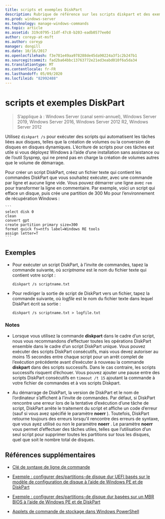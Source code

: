 ```yaml
---
title: scripts et exemples DiskPart
description: Rubrique de référence sur les scripts diskpart et des exemples sur l’automatisation des tâches liées aux disques, telles que la création de volumes ou la conversion de disques en disques dynamiques.
ms.prod: windows-server
ms.technology: manage-windows-commands
ms.topic: article
ms.assetid: 319c0795-11df-47c8-b203-eadb0577ee0d
author: coreyp-at-msft
ms.author: coreyp
manager: dongill
ms.date: 10/16/2017
ms.openlocfilehash: f3e781e49aa978288de45da90224a3f1c2b247b1
ms.sourcegitcommit: fad2ba64bbc13763772e21ed3eabd010f6a5da34
ms.translationtype: MT
ms.contentlocale: fr-FR
ms.lasthandoff: 05/09/2020
ms.locfileid: "82992488"
---
```

# <a name="diskpart-scripts-and-examples"></a>scripts et exemples DiskPart

> S’applique à : Windows Server (canal semi-annuel), Windows Server 2019, Windows Server 2016, Windows Server 2012 R2, Windows Server 2012

Utilisez `diskpart /s` pour exécuter des scripts qui automatisent les tâches liées aux disques, telles que la création de volumes ou la conversion de disques en disques dynamiques. L’écriture de scripts pour ces tâches est utile si vous déployez Windows à l’aide d’une installation sans assistance ou de l’outil Sysprep, qui ne prend pas en charge la création de volumes autres que le volume de démarrage.

Pour créer un script DiskPart, créez un fichier texte qui contient les commandes DiskPart que vous souhaitez exécuter, avec une commande par ligne et aucune ligne vide. Vous pouvez démarrer une ligne avec `rem` pour transformer la ligne en commentaire. Par exemple, voici un script qui efface un disque, puis crée une partition de 300 Mo pour l’environnement de récupération Windows :

    ```
    select disk 0
    clean
    convert gpt
    create partition primary size=300
    format quick fs=ntfs label=Windows RE tools
    assign letter=T
    ```

## <a name="examples"></a>Exemples

- Pour exécuter un script DiskPart, à l’invite de commandes, tapez la commande suivante, où *scriptname* est le nom du fichier texte qui contient votre script :

    ```
    diskpart /s scriptname.txt
    ```

- Pour rediriger la sortie de script de DiskPart vers un fichier, tapez la commande suivante, où *logfile* est le nom du fichier texte dans lequel DiskPart écrit sa sortie :

    ```
    diskpart /s scriptname.txt > logfile.txt
    ```

### <a name="remarks"></a>Notes 

- Lorsque vous utilisez la commande **diskpart** dans le cadre d’un script, nous vous recommandons d’effectuer toutes les opérations DiskPart ensemble dans le cadre d’un script DiskPart unique. Vous pouvez exécuter des scripts DiskPart consécutifs, mais vous devez autoriser au moins 15 secondes entre chaque script pour un arrêt complet de l’exécution précédente avant d’exécuter à nouveau la commande **diskpart** dans des scripts successifs. Dans le cas contraire, les scripts successifs risquent d’échouer. Vous pouvez ajouter une pause entre des scripts DiskPart consécutifs en `timeout /t 15` ajoutant la commande à votre fichier de commandes et à vos scripts Diskpart.

- Au démarrage de DiskPart, la version de DiskPart et le nom de l’ordinateur s’affichent à l’invite de commandes. Par défaut, si DiskPart rencontre une erreur lors de la tentative d’exécution d’une tâche de script, DiskPart arrête le traitement du script et affiche un code d’erreur (sauf si vous avez spécifié le paramètre **noerr** ). Toutefois, DiskPart retourne toujours des erreurs lorsqu’il rencontre des erreurs de syntaxe, que vous ayez utilisé ou non le paramètre **noerr** . Le paramètre **noerr** vous permet d’effectuer des tâches utiles, telles que l’utilisation d’un seul script pour supprimer toutes les partitions sur tous les disques, quel que soit le nombre total de disques.

## <a name="additional-references"></a>Références supplémentaires

- [Clé de syntaxe de ligne de commande](command-line-syntax-key.md)

- [Exemple : configurer des\/partitions\-de disque dur UEFI basés sur le modèle de configuration de disque à l’aide de Windows PE et de DiskPart](https://docs.microsoft.com/previous-versions/windows/it-pro/windows-8.1-and-8/hh825686(v=win.10))

- [Exemple : configurer des\/partitions\-de disque dur basées sur un MBR BIOS à l’aide de Windows PE et de DiskPart](https://docs.microsoft.com/previous-versions/windows/it-pro/windows-8.1-and-8/hh825677(v=win.10))

- [Applets de commande de stockage dans Windows PowerShell](https://docs.microsoft.com/powershell/module/storage/?view=win10-ps)

